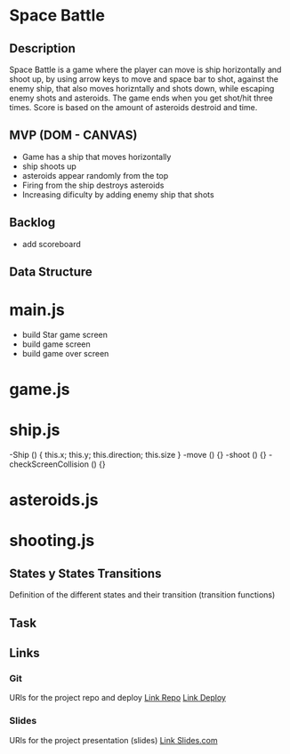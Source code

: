 # Space Battle

## Description

Space Battle is a game where the player can move is ship horizontally and shoot up, by using arrow keys to move and space bar to shot, against the enemy ship, that also moves horizntally and shots down, while escaping enemy shots and asteroids.
The game ends when you get shot/hit three times. Score is based on the amount of asteroids destroid and time.

## MVP (DOM - CANVAS)

- Game has a ship that moves horizontally
- ship shoots up
- asteroids appear randomly from the top
- Firing from the ship destroys asteroids
- Increasing dificulty by adding enemy ship that shots

## Backlog
 - add scoreboard

## Data Structure

# main.js

- build Star game screen
- build game screen
- build game over screen

# game.js


# ship.js 

-Ship () { this.x; this.y; this.direction; this.size }
-move () {}
-shoot () {}
-checkScreenCollision () {}

# asteroids.js 



# shooting.js 



## States y States Transitions
Definition of the different states and their transition (transition functions)



## Task



## Links


### Git
URls for the project repo and deploy
[Link Repo]()
[Link Deploy](https://andresilva416.github.io/ironhack-game/)

### Slides
URls for the project presentation (slides)
[Link Slides.com]()
